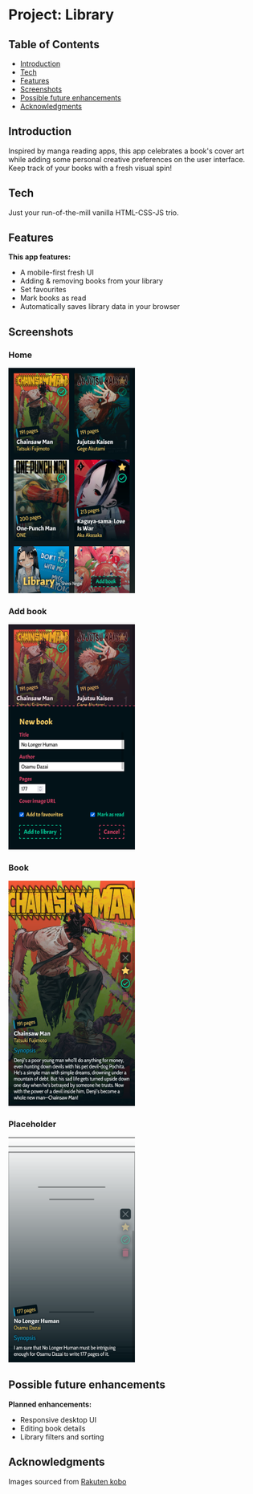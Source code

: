 # Project: Library

## Table of Contents

- [Introduction](#introduction)
- [Tech](#tech)
- [Features](#features)
- [Screenshots](#screenshots)
- [Possible future enhancements](#possible-future-enhancements)
- [Acknowledgments](#acknowledgments)

## Introduction

Inspired by manga reading apps, this app celebrates a book's cover art while adding some personal creative preferences on the user interface. Keep track of your books with a fresh visual spin!

## Tech

Just your run-of-the-mill vanilla HTML-CSS-JS trio.

## Features

**This app features:**

- A mobile-first fresh UI
- Adding & removing books from your library
- Set favourites
- Mark books as read
- Automatically saves library data in your browser

## Screenshots

### Home

<img src="https://raw.githubusercontent.com/shiroinegai/library/main/screenshots/home.png" width="50%"/>

### Add book

<img src="https://raw.githubusercontent.com/shiroinegai/library/main/screenshots/add_book.png" width="50%"/>

### Book

<img src="https://raw.githubusercontent.com/shiroinegai/library/main/screenshots/book.png" width="50%"/>

### Placeholder

<img src="https://raw.githubusercontent.com/shiroinegai/library/main/screenshots/placeholder.png" width="50%"/>

## Possible future enhancements

**Planned enhancements:**

- Responsive desktop UI
- Editing book details
- Library filters and sorting

## Acknowledgments

Images sourced from [Rakuten kobo](https://www.kobo.com)
